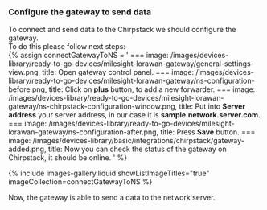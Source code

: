 ### Configure the gateway to send data

To connect and send data to the Chirpstack we should configure the gateway.  
To do this please follow next steps:  
{% assign connectGatewayToNS = '
    ===
        image: /images/devices-library/ready-to-go-devices/milesight-lorawan-gateway/general-settings-view.png,
        title: Open gateway control panel.
    ===
        image: /images/devices-library/ready-to-go-devices/milesight-lorawan-gateway/ns-configuration-before.png,
        title: Click on **plus** button, to add a new forwarder.
    ===
        image: /images/devices-library/ready-to-go-devices/milesight-lorawan-gateway/ns-chirpstack-configuration-window.png,
        title: Put into **Server address** your server address, in our case it is **sample.network.server.com**.
    ===
        image: /images/devices-library/ready-to-go-devices/milesight-lorawan-gateway/ns-configuration-after.png,
        title: Press **Save** button.
    ===
        image: /images/devices-library/basic/integrations/chirpstack/gateway-added.png,
        title: Now you can check the status of the gateway on Chirpstack, it should be online.
'
%}

{% include images-gallery.liquid showListImageTitles="true" imageCollection=connectGatewayToNS %}

Now, the gateway is able to send a data to the network server.  
